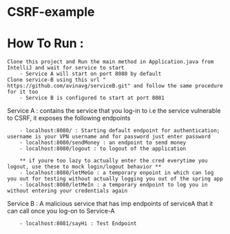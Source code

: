 # CSRF-example


# How To Run :
	Clone this project and Run the main method in Application.java from IntelliJ and wait for service to start 
		- Service A will start on port 8080 by default 
	Clone service-B using this url " https://github.com/avinavg/serviceB.git" and follow the same procedure for it too
		- Service B is configured to start at port 8081 
		

Service A : contains the service that you log-in to i.e the service vulnerable to CSRF, it exposes the following endpoints

		- localhost:8080/ : Starting default endpoint for authentication; username is your VPN username and for password just enter password 
		- localhost:8080/sendMoney : an endpoint to send money
		- localhost:8080/logout : to logout of the application 
		
		** if youre too lazy to actually enter the cred everytime you logout, use these to mock login/logout behavior ** 
		- localhost:8080/letMeGo : a temporary enpoint in which can log you out for testing without actually logging you out of the spring app
		- localhost:8080/letMeIn : a temporary endpoint to log you in without entering your credentials again 		
		
Service B : A malicious service that has imp endpoints of serviceA that it can call once you log-on to Service-A
		
		- localhost:8081/sayHi : Test Endpoint
